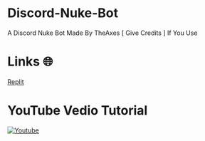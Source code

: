 # Discord-Nuke-Bot
A Discord Nuke Bot Made By TheAxes [ Give Credits ] If You Use

# Links 🌐

[Replit](https://replit.com/@AxeHelper/NukeBotByTheAxes?v=1)

# YouTube Vedio Tutorial 

[![Youtube](https://media.discordapp.net/attachments/984383210710507590/1001911829087391844/download_1.jpeg)](https://youtu.be/ifSuR7aChM8)
